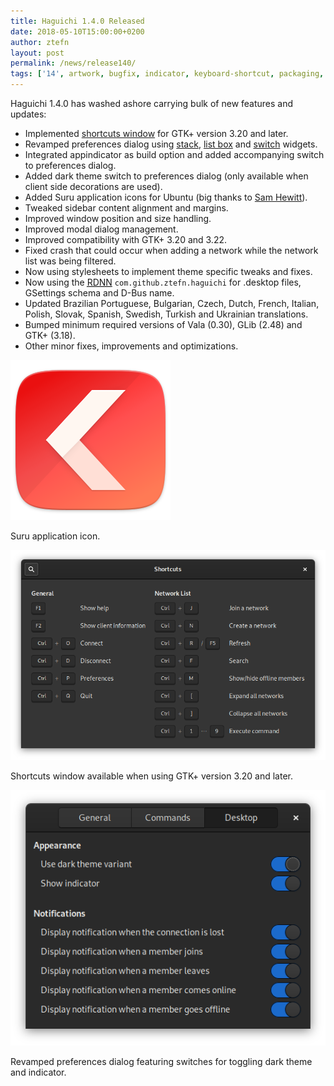 ```yaml
---
title: Haguichi 1.4.0 Released
date: 2018-05-10T15:00:00+0200
author: ztefn
layout: post
permalink: /news/release140/
tags: ['14', artwork, bugfix, indicator, keyboard-shortcut, packaging, release, translation]
---
```

Haguichi 1.4.0 has washed ashore carrying bulk of new features and updates:

  * Implemented <a href="https://developer.gnome.org/gtk3/stable/GtkShortcutsWindow.html" target="_blank">shortcuts window</a> for GTK+ version 3.20 and later.
  * Revamped preferences dialog using <a href="https://developer.gnome.org/gtk3/stable/GtkStack.html" target="_blank">stack</a>, <a href="https://developer.gnome.org/gtk3/stable/GtkListBox.html" target="_blank">list box</a> and <a href="https://developer.gnome.org/gtk3/stable/GtkSwitch.html" target="_blank">switch</a> widgets.
  * Integrated appindicator as build option and added accompanying switch to preferences dialog.
  * Added dark theme switch to preferences dialog (only available when client side decorations are used).
  * Added Suru application icons for Ubuntu (big thanks to <a href="https://samuelhewitt.com" target="_blank">Sam Hewitt</a>).
  * Tweaked sidebar content alignment and margins.
  * Improved window position and size handling.
  * Improved modal dialog management.
  * Improved compatibility with GTK+ 3.20 and 3.22.
  * Fixed crash that could occur when adding a network while the network list was being filtered.
  * Now using stylesheets to implement theme specific tweaks and fixes.
  * Now using the <a href="https://en.wikipedia.org/wiki/Reverse_domain_name_notation" target="_blank"><abbr title="Reverse domain name notation">RDNN</abbr></a> `com.github.ztefn.haguichi` for .desktop files, GSettings schema and D-Bus name.
  * Updated Brazilian Portuguese, Bulgarian, Czech, Dutch, French, Italian, Polish, Slovak, Spanish, Swedish, Turkish and Ukrainian translations.
  * Bumped minimum required versions of Vala (0.30), GLib (2.48) and GTK+ (3.18).
  * Other minor fixes, improvements and optimizations.

<div class="caption center-text">
  <img src="https://github.com/ztefn/haguichi/blob/master/data/icons/Suru/256x256/apps/haguichi.png?raw=true" srcset="https://github.com/ztefn/haguichi/blob/master/data/icons/Suru/256x256@2x/apps/haguichi.png?raw=true 2x" alt="Haguichi Icon" />
  <p class="caption-text">Suru application icon.</p>
</div>

<div class="caption center-text">
  <img src="/resources/shortcuts-window.png" srcset="/resources/shortcuts-window-2x.png 2x" alt="Shortcuts Window" />
  <p class="caption-text">Shortcuts window available when using GTK+ version 3.20 and later.</p>
</div>

<div class="caption center-text">
  <img src="/resources/preferences-desktop.png" srcset="/resources/preferences-desktop-2x.png 2x" alt="Preferences Desktop Tab" />
  <p class="caption-text">Revamped preferences dialog featuring switches for toggling dark theme and indicator.</p>
</div>
